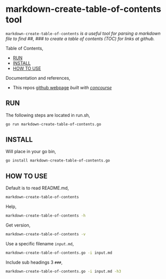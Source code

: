 # markdown-create-table-of-contents tool

`markdown-create-table-of-contents` _is a useful tool for
parsing a markdown file to find ##, ### to create a table
of contents (TOC) for links at github._

Table of Contents,

* [RUN](https://github.com/JeffDeCola/my-go-tools/tree/master/markdown-tools/markdown-create-table-of-contents#run)
* [INSTALL](https://github.com/JeffDeCola/my-go-tools/tree/master/markdown-tools/markdown-create-table-of-contents#install)
* [HOW TO USE](https://github.com/JeffDeCola/my-go-tools/tree/master/markdown-tools/markdown-create-table-of-contents#how-to-use)

Documentation and references,

* This repos
  [github webpage](https://jeffdecola.github.io/my-go-tools/)
  _built with
  [concourse](https://github.com/JeffDeCola/my-go-tools/blob/master/ci-README.md)_

## RUN

The following steps are located in run.sh,

```bash
go run markdown-create-table-of-contents.go
```

## INSTALL

Will place in your go bin,

```bash
go install markdown-create-table-of-contents.go
```

## HOW TO USE

Default is to read README.md,

```bash
markdown-create-table-of-contents
```

Help,

```bash
markdown-create-table-of-contents -h
```

Get version,

```bash
markdown-create-table-of-contents -v
```

Use a specific filename `input.md`,

```bash
markdown-create-table-of-contents.go -i input.md
```

Include sub headings 3 `###`,

```bash
markdown-create-table-of-contents.go -i input.md -h3
```
